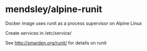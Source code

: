 mendsley/alpine-runit
==============
Docker image uses runit as a process supervisor on Alpine Linux

Create services in /etc/service/

See <http://smarden.org/runit/> for details on runit
